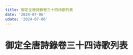 ```yaml
---
title: 御定全唐詩錄卷三十四诗歌列表
date: '2024-07-06'
udate: '2024-07-06'
---
```

# 御定全唐詩錄卷三十四诗歌列表

<PoemList :list="poems" :authorMap="authorMap" :chapternum="34" />

<script setup>
const chapter = '卷三十四';
import poems from '/data/qtsl/卷三十四/poems.json'
import authorMap from '/data/qtsl/卷三十四/author.json'
</script>

